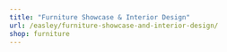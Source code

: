 ```yaml
---
title: "Furniture Showcase & Interior Design"
url: /easley/furniture-showcase-and-interior-design/
shop: furniture
---
```

